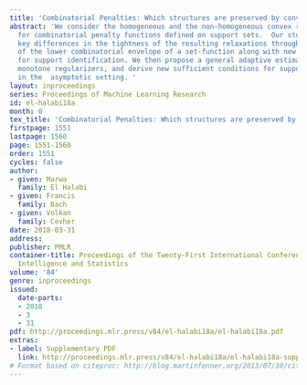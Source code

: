 ```yaml
---
title: 'Combinatorial Penalties: Which structures are preserved by convex relaxations?'
abstract: 'We consider the homogeneous and the non-homogeneous convex relaxations
  for combinatorial penalty functions defined on support sets.  Our study identifies
  key differences in the tightness of the resulting relaxations through the notion
  of the lower combinatorial envelope of a set-function along with new necessary conditions
  for support identification. We then propose a general adaptive estimator for convex
  monotone regularizers, and derive new sufficient conditions for support recovery
  in the  asymptotic setting. '
layout: inproceedings
series: Proceedings of Machine Learning Research
id: el-halabi18a
month: 0
tex_title: 'Combinatorial Penalties: Which structures are preserved by convex relaxations?'
firstpage: 1551
lastpage: 1560
page: 1551-1560
order: 1551
cycles: false
author:
- given: Marwa
  family: El Halabi
- given: Francis
  family: Bach
- given: Volkan
  family: Cevher
date: 2018-03-31
address: 
publisher: PMLR
container-title: Proceedings of the Twenty-First International Conference on Artficial
  Intelligence and Statistics
volume: '84'
genre: inproceedings
issued:
  date-parts:
  - 2018
  - 3
  - 31
pdf: http://proceedings.mlr.press/v84/el-halabi18a/el-halabi18a.pdf
extras:
- label: Supplementary PDF
  link: http://proceedings.mlr.press/v84/el-halabi18a/el-halabi18a-supp.pdf
# Format based on citeproc: http://blog.martinfenner.org/2013/07/30/citeproc-yaml-for-bibliographies/
---
```

